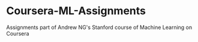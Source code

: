 # Coursera-ML-Assignments
Assignments part of Andrew NG's  Stanford course of Machine Learning on Coursera
